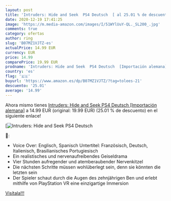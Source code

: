 ```yaml
---
layout: post
title: 'Intruders: Hide and Seek  PS4 Deutsch  [ al 25.01 % de descuento'
date: 2020-12-19 17:41:25
image: 'https://m.media-amazon.com/images/I/51WYlUuY-QL._SL200_.jpg'
comments: true
category: ofertas
author: ring
slug: 'B07MZ1VJTZ-es'
actualPrice: 14.99 EUR
currency: EUR
price: 14.99
comparePrice: 19.99 EUR
prodname: 'Intruders: Hide and Seek  PS4 Deutsch  [Importación alemana]'
country: 'es'
flag: '🇪🇸'
buyurl: 'https://www.amazon.es/dp/B07MZ1VJTZ/?tag=tolees-21'
descuento: '25.01'
average: '14.99'
---
```


Ahora mismo tienes [Intruders: Hide and Seek  PS4 Deutsch  [Importación alemana]](https://www.amazon.es/dp/B07MZ1VJTZ/?tag=tolees-21) a 14.99 EUR (original: 19.99 EUR) (25.01 %  de descuento) en el siguiente enlace!

[![Intruders: Hide and Seek  PS4 Deutsch  [](https://m.media-amazon.com/images/I/51WYlUuY-QL._SL200_.jpg)](https://www.amazon.es/dp/B07MZ1VJTZ/?tag=tolees-21)

🔎:

- Voice Over: Englisch, Spanisch Untertitel: Französisch, Deutsch, Italienisch, Brasilianisches Portugiesisch
- Ein realistisches und nervenaufreibendes Geiseldrama
- Vier Stunden aufregender und atemberaubender Nervenkitzel
- Die nächsten Schritte müssen wohlüberlegt sein, denn sie könnten die letzten sein
- Der Spieler schaut durch die Augen des zehnjährigen Ben und erlebt mithilfe von PlayStation VR eine einzigartige Immersion

[Visítala!!!](https://www.amazon.es/dp/B07MZ1VJTZ/?tag=tolees-21)
